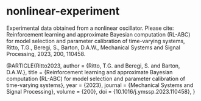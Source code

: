 # nonlinear-experiment

Experimental data obtained from a nonlinear oscillator. Please cite:
Reinforcement learning and approximate Bayesian computation (RL-ABC) for model selection and parameter calibration of time-varying systems, 
Ritto, T.G., Beregi, S., Barton, D.A.W., Mechanical Systems and Signal Processing, 2023, 200, 110458.

@ARTICLE{Ritto2023, 
author = {Ritto, T.G. and Beregi, S. and Barton, D.A.W.}, 
title = {Reinforcement learning and approximate Bayesian computation (RL-ABC) for model selection and parameter calibration of time-varying systems}, 
year = {2023}, 
journal = {Mechanical Systems and Signal Processing}, 
volume = {200}, 
doi = {10.1016/j.ymssp.2023.110458}, }
